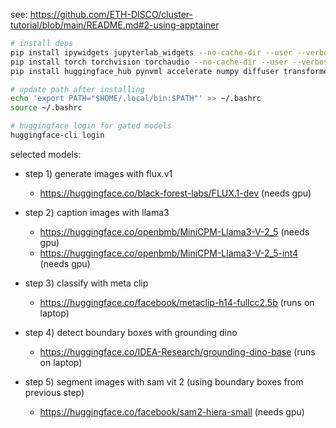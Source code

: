 see: https://github.com/ETH-DISCO/cluster-tutorial/blob/main/README.md#2-using-apptainer

```bash
# install deps
pip install ipywidgets jupyterlab_widgets --no-cache-dir --user --verbose
pip install torch torchvision torchaudio --no-cache-dir --user --verbose
pip install huggingface_hub pynvml accelerate numpy diffuser transformers --no-cache-dir --user --verbose

# update path after installing
echo 'export PATH="$HOME/.local/bin:$PATH"' >> ~/.bashrc
source ~/.bashrc

# huggingface login for gated models
huggingface-cli login
```

selected models:

- step 1) generate images with flux.v1

    - https://huggingface.co/black-forest-labs/FLUX.1-dev (needs gpu)

- step 2) caption images with llama3

    - https://huggingface.co/openbmb/MiniCPM-Llama3-V-2_5 (needs gpu)
    - https://huggingface.co/openbmb/MiniCPM-Llama3-V-2_5-int4 (needs gpu)

- step 3) classify with meta clip

    - https://huggingface.co/facebook/metaclip-h14-fullcc2.5b (runs on laptop)

- step 4) detect boundary boxes with grounding dino

    - https://huggingface.co/IDEA-Research/grounding-dino-base (runs on laptop)

- step 5) segment images with sam vit 2 (using boundary boxes from previous step)

    - https://huggingface.co/facebook/sam2-hiera-small (needs gpu)
